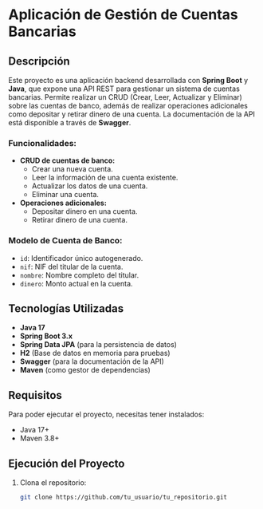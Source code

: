 # Aplicación de Gestión de Cuentas Bancarias

## Descripción

Este proyecto es una aplicación backend desarrollada con **Spring Boot** y **Java**, que expone una API REST para gestionar un sistema de cuentas bancarias. Permite realizar un CRUD (Crear, Leer, Actualizar y Eliminar) sobre las cuentas de banco, además de realizar operaciones adicionales como depositar y retirar dinero de una cuenta. La documentación de la API está disponible a través de **Swagger**.

### Funcionalidades:

- **CRUD de cuentas de banco:**
  - Crear una nueva cuenta.
  - Leer la información de una cuenta existente.
  - Actualizar los datos de una cuenta.
  - Eliminar una cuenta.
- **Operaciones adicionales:**
  - Depositar dinero en una cuenta.
  - Retirar dinero de una cuenta.
  
### Modelo de Cuenta de Banco:

- `id`: Identificador único autogenerado.
- `nif`: NIF del titular de la cuenta.
- `nombre`: Nombre completo del titular.
- `dinero`: Monto actual en la cuenta.

## Tecnologías Utilizadas

- **Java 17**
- **Spring Boot 3.x**
- **Spring Data JPA** (para la persistencia de datos)
- **H2** (Base de datos en memoria para pruebas)
- **Swagger** (para la documentación de la API)
- **Maven** (como gestor de dependencias)

## Requisitos

Para poder ejecutar el proyecto, necesitas tener instalados:

- Java 17+
- Maven 3.8+
  
## Ejecución del Proyecto

1. Clona el repositorio:

   ```bash
   git clone https://github.com/tu_usuario/tu_repositorio.git
